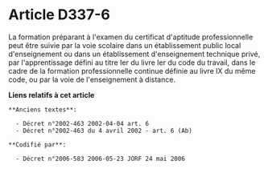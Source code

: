 # Article D337-6

La formation préparant à l'examen du certificat d'aptitude professionnelle peut être suivie par la voie scolaire dans un
établissement public local d'enseignement ou dans un établissement d'enseignement technique privé, par l'apprentissage défini
au titre Ier du livre Ier du code du travail, dans le cadre de la formation professionnelle continue définie au livre IX du
même code, ou par la voie de l'enseignement à distance.

**Liens relatifs à cet article**

	**Anciens textes**:

	  - Décret n°2002-463 2002-04-04 art. 6
	  - Décret n°2002-463 du 4 avril 2002 - art. 6 (Ab)

	**Codifié par**:

	  - Décret n°2006-583 2006-05-23 JORF 24 mai 2006
